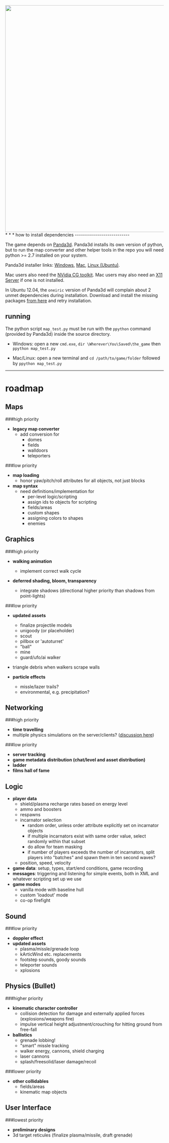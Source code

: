 
<img src="http://croc.sdf.org/walker-sunset.png" width="720"/>
* * *
how to install dependencies
---------------------------

The game depends on [Panda3d](http://www.panda3d.org/download.php?sdk&version=1.8.0). Panda3d installs its own version of python, but to run the map converter and other helper tools in the repo you will need python >= 2.7 installed on your system.

Panda3d installer links: [Windows](http://www.panda3d.org/download/panda3d-1.8.0/Panda3D-1.8.0.exe), [Mac](http://www.panda3d.org/download/panda3d-1.8.0/Panda3D-1.8.0.dmg), [Linux (Ubuntu)](http://www.panda3d.org/download.php?platform=ubuntu&version=1.8.0&sdk).

Mac users also need the [NVidia CG toolkit](https://developer.nvidia.com/cg-toolkit). Mac users may also need an [X11 Server](http://xquartz.macosforge.org/trac) if one is not installed.

In Ubuntu 12.04, the `oneiric` version of Panda3d will complain about 2 unmet dependencies during installation. Download and install the missing packages [from here](http://packages.ubuntu.com/oneiric/allpackages) and retry installation.

running
-------
The python script `map_test.py` must be run with the `ppython` command (provided by Panda3d) inside the source directory.

* Windows: open a new `cmd.exe`, `dir \Wherever\You\Saved\the_game` then `ppython map_test.py`

* Mac/Linux: open a new terminal and `cd /path/to/game/folder` followed by `ppython map_test.py`

* * *
roadmap
=======

Maps
----
###high priority
*   **legacy map converter**
	*   add conversion for
		*   domes
		*	fields
		*	walldoors
		*	teleporters

###low priority
*	**map loading**
	*	honor yaw/pitch/roll attributes for all objects, not just blocks
*   **map syntax**
	*   need definitions/implementation for
		*   per-level logic/scripting
		*	assign ids to objects for scripting
		*   fields/areas
		*   custom shapes
		*   assigning colors to shapes
		* 	enemies

Graphics
--------
###high priority
*   **walking animation**
    *   implement correct walk cycle

*	**deferred shading, bloom, transparency**
	*	integrate shadows (directional higher priority than shadows from point-lights)

###low priority
*   **updated assets**
	*   finalize projectile models
	*   unigoody (or placeholder)
	*	scout
	*	pillbox or 'autoturret'
	*	"ball"
	*	mine
	*	guard/ufo/ai walker
*	triangle debris when walkers scrape walls

*   **particle effects**
	*	missle/lazer trails?
	*	environmental, e.g. precipitation?

Networking
----------
###high priority
*   **time travelling**
*	multiple physics simulations on the server/clients? ([discussion here](https://docs.google.com/document/d/1WPZOwmkIAJMAJXovGwdvVnahyb-7qaJY826McMYeMVo/))

###low priority
*   **server tracking**
*   **game metadata distribution (chat/level and asset distribution)**
*	**ladder**
*	**films hall of fame**

Logic
-----
*	**player data**
	*	shield/plasma recharge rates based on energy level
	*	ammo and boosters
	*	respawns
	*	incarnator selection
		*	random order, unless order attribute explicitly set on incarnator objects
		*	if multiple incarnators exist with same order value, select randomly within that subset
		*	do allow for team masking
		*	if number of players exceeds the number of incarnators, split players into "batches" and spawn them in ten second waves?
	*	position, speed, velocity
*	**game data**: setup, types, start/end conditions, game recording
*	**messages**: triggering and listening for simple events, both in XML and whatever scripting set up we use
*	**game modes**
	*	vanilla mode with baseline hull
	*	custom 'loadout' mode
	*	co-op firefight

Sound
-----
###low priority
*	**doppler effect**
*	**updated assets**
	*	plasma/missle/grenade loop
	*	kArticWind etc. replacements
	*	footstep sounds, goody sounds
	*	teleporter sounds
	*	xplosions

Physics (Bullet)
-------
###higher priority
*	**kinematic character controller**
	*	collision detection for damage and externally applied forces (explosions/weapons fire)
	*	impulse vertical height adjustment/crouching for hitting ground from free-fall
*	**ballistics**
	*	grenade lobbing!
	*	"smart" missle tracking
	*	walker energy, cannons, shield charging
	*	laser cannons
	*	splash/freesolid/laser damage/recoil

###lower priority
*	**other collidables**
	*	fields/areas
	*	kinematic map objects

User Interface
--------------
###lowest priority
*	**preliminary designs**
*	3d target reticules (finalize plasma/missile, draft grenade)
